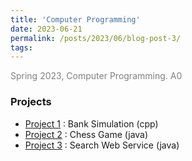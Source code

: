 ```yaml
---
title: 'Computer Programming'
date: 2023-06-21
permalink: /posts/2023/06/blog-post-3/
tags:
---
```


<span style = "font-size:14px; color: gray;"> Spring 2023, Computer Programming. A0 </span>

### Projects
  * [Project 1](/files/CP/Project1.zip) : Bank Simulation (cpp)
  * [Project 2](/files/CP/Chess.zip) : Chess Game (java)
  * [Project 3](/files/CP/Project3.zip) : Search Web Service (java)